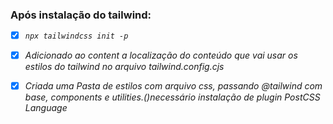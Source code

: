 ### Após instalação do tailwind:

- [x] _`npx tailwindcss init -p`_

- [x] _Adicionado ao content a localização do conteúdo que vai usar os estilos do tailwind no arquivo tailwind.config.cjs_

- [x] _Criada uma Pasta de estilos com arquivo css, passando @tailwind com base, components e utilities.()necessário instalação de plugin PostCSS Language_

